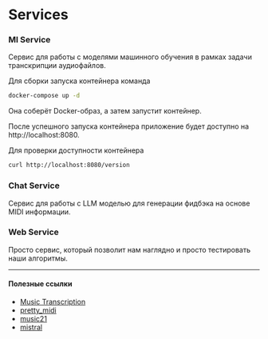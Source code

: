 # Services
### Ml Service
Сервис для работы с моделями машинного обучения в рамках задачи транскрипции аудиофайлов.

Для сборки запуска контейнера команда

```bash
docker-compose up -d
```

Она соберёт Docker-образ, а затем запустит контейнер.

После успешного запуска контейнера приложение будет доступно на http://localhost:8080.

Для проверки доступности контейнера 

```bash
curl http://localhost:8080/version
```


### Chat Service
Сервис для работы с LLM моделью для генерации фидбэка на основе MIDI информации.

### Web Service
Просто сервис, который позволит нам наглядно и просто тестировать наши алгоритмы.

--- 

#### Полезные ссылки
- [Music Transcription](https://paperswithcode.com/task/music-transcription)
- [pretty_midi](https://craffel.github.io/pretty-midi/)
- [music21](https://www.music21.org/music21docs/)
- [mistral](https://console.mistral.ai/home)
